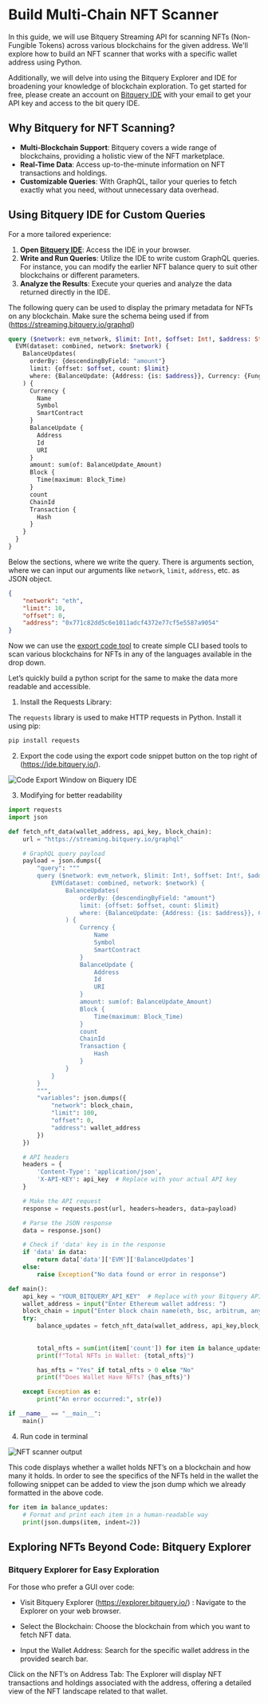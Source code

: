 # Build Multi-Chain NFT Scanner

In this guide, we will use Bitquery Streaming API for scanning NFTs (Non-Fungible Tokens) across various blockchains for the given address. We'll explore how to build an NFT scanner that works with a specific wallet address using Python.

Additionally, we will delve into using the Bitquery Explorer and IDE for broadening your knowledge of blockchain exploration. To get started for free, please create an account on [Bitquery IDE](https://ide.bitquery.io/) with your email to get your API key and access to the bit query IDE.

## Why Bitquery for NFT Scanning?

- **Multi-Blockchain Support**: Bitquery covers a wide range of blockchains, providing a holistic view of the NFT marketplace.
- **Real-Time Data**: Access up-to-the-minute information on NFT transactions and holdings.
- **Customizable Queries**: With GraphQL, tailor your queries to fetch exactly what you need, without unnecessary data overhead.

## Using Bitquery IDE for Custom Queries

For a more tailored experience:
1. **Open [Bitquery IDE](https://ide.bitquery.io/)**: Access the IDE in your browser.
2. **Write and Run Queries**: Utilize the IDE to write custom GraphQL queries. For instance, you can modify the earlier NFT balance query to suit other blockchains or different parameters.
3. **Analyze the Results**: Execute your queries and analyze the data returned directly in the IDE.

The following query can be used to display the primary metadata for NFTs on any blockchain. Make sure the schema being used if from (https://streaming.bitquery.io/graphql) 

```graphql
query ($network: evm_network, $limit: Int!, $offset: Int!, $address: String) {
  EVM(dataset: combined, network: $network) {
    BalanceUpdates(
      orderBy: {descendingByField: "amount"}
      limit: {offset: $offset, count: $limit}
      where: {BalanceUpdate: {Address: {is: $address}}, Currency: {Fungible: false}}
    ) {
      Currency {
        Name
        Symbol
        SmartContract
      }
      BalanceUpdate {
        Address
        Id
        URI
      }
      amount: sum(of: BalanceUpdate_Amount)
      Block {
        Time(maximum: Block_Time)
      }
      count
      ChainId
      Transaction {
        Hash
      }
    }
  }
}
```

Below the sections, where we write the query. There is arguments section, where we can input our arguments like `network`, `limit`, `address`, etc. as JSON object. 

```json
{
    "network": "eth",
    "limit": 10,
    "offset": 0,
    "address": "0x771c82dd5c6e1011adcf4372e77cf5e5587a9054"
}
```

Now we can use the [export code tool](/docs/ide/code/) to create simple CLI based tools to scan various blockchains for NFTs in any of the languages available in the drop down.

Let’s quickly build a python script for the same to make the data more readable and accessible.

1. Install the Requests Library:

The `requests` library is used to make HTTP requests in Python. Install it using pip:

```bash
pip install requests
```

2. Export the code using the export code snippet button on the top right of (https://ide.bitquery.io/).

![Code Export Window on Biquery IDE](/img/usecases/nft-scanner/code-export.png)

3. Modifying for better readability

```python
import requests
import json

def fetch_nft_data(wallet_address, api_key, block_chain):
    url = "https://streaming.bitquery.io/graphql"

    # GraphQL query payload
    payload = json.dumps({
        "query": """
        query ($network: evm_network, $limit: Int!, $offset: Int!, $address: String) {
            EVM(dataset: combined, network: $network) {
                BalanceUpdates(
                    orderBy: {descendingByField: "amount"}
                    limit: {offset: $offset, count: $limit}
                    where: {BalanceUpdate: {Address: {is: $address}}, Currency: {Fungible: false}}
                ) {
                    Currency {
                        Name
                        Symbol
                        SmartContract
                    }
                    BalanceUpdate {
                        Address
                        Id
                        URI
                    }
                    amount: sum(of: BalanceUpdate_Amount)
                    Block {
                        Time(maximum: Block_Time)
                    }
                    count
                    ChainId
                    Transaction {
                        Hash
                    }
                }
            }
        }
        """,
        "variables": json.dumps({
            "network": block_chain,
            "limit": 100,
            "offset": 0,
            "address": wallet_address
        })
    })

    # API headers
    headers = {
        'Content-Type': 'application/json',
        'X-API-KEY': api_key  # Replace with your actual API key
    }

    # Make the API request
    response = requests.post(url, headers=headers, data=payload)

    # Parse the JSON response
    data = response.json()

    # Check if 'data' key is in the response
    if 'data' in data:
        return data['data']['EVM']['BalanceUpdates']
    else:
        raise Exception("No data found or error in response")

def main():
    api_key = "YOUR_BITQUERY_API_KEY"  # Replace with your Bitquery API key
    wallet_address = input("Enter Ethereum wallet address: ")
    block_chain = input("Enter block chain name(eth, bsc, arbitrum, any evm): ") #see blockchain identifiers in IDE
    try:
        balance_updates = fetch_nft_data(wallet_address, api_key,block_chain) #default eth
        
      
        total_nfts = sum(int(item['count']) for item in balance_updates if item['count'])
        print(f"Total NFTs in Wallet: {total_nfts}")

        has_nfts = "Yes" if total_nfts > 0 else "No"
        print(f"Does Wallet Have NFTs? {has_nfts}")

    except Exception as e:
        print("An error occurred:", str(e))

if __name__ == "__main__":
    main()
```

4. Run code in terminal

![NFT scanner output](/img/usecases/nft-scanner/output.png)

This code displays whether a wallet holds NFT’s on a blockchain and how many it holds. In order to see the specifics of the NFTs held in the wallet the following snippet can be added to view the json dump which we already formatted in the above code.

```python
for item in balance_updates:
    # Format and print each item in a human-readable way
    print(json.dumps(item, indent=2))
```
## Exploring NFTs Beyond Code: Bitquery Explorer

### Bitquery Explorer for Easy Exploration

For those who prefer a GUI over code:

- Visit Bitquery Explorer (https://explorer.bitquery.io/) : Navigate to the Explorer on your web browser.

- Select the Blockchain: Choose the blockchain from which you want to fetch NFT data.

- Input the Wallet Address: Search for the specific wallet address in the provided search bar.

Click on the NFT’s on Address Tab: The Explorer will display NFT transactions and holdings associated with the address, offering a detailed view of the NFT landscape related to that wallet.
